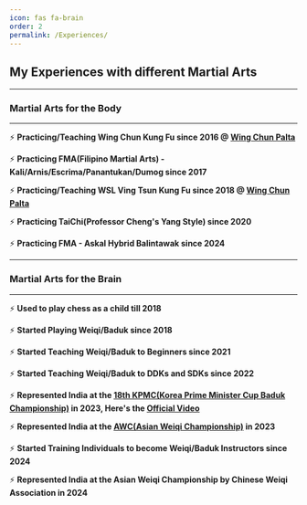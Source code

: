 ```yaml
---
icon: fas fa-brain
order: 2
permalink: /Experiences/
---
```


## My Experiences with different Martial Arts
<hr>

### Martial Arts for the Body
<hr>

⚡ **Practicing/Teaching Wing Chun Kung Fu since 2016 @ <a href="https://www.google.com/search?q=Wing+Chun+Cultural+Centre+-+Palta" target="_blank">Wing Chun Palta</a>**  

⚡ **Practicing FMA(Filipino Martial Arts) - Kali/Arnis/Escrima/Panantukan/Dumog since 2017** 

⚡ **Practicing/Teaching WSL Ving Tsun Kung Fu since 2018 @ <a href="https://www.google.com/search?q=Wing+Chun+Cultural+Centre+-+Palta" target="_blank">Wing Chun Palta</a>** 

⚡ **Practicing TaiChi(Professor Cheng's Yang Style) since 2020** 

⚡ **Practicing FMA - Askal Hybrid Balintawak since 2024** 

<hr>

### Martial Arts for the Brain
<hr>

⚡ **Used to play chess as a child till 2018** 

⚡ **Started Playing Weiqi/Baduk since 2018** 

⚡ **Started Teaching Weiqi/Baduk to Beginners since 2021** 

⚡ **Started Teaching Weiqi/Baduk to DDKs and SDKs since 2022** 

⚡ **Represented India at the <a href="https://kpmc.kbaduk.or.kr/us/2023/player" target="_blank">18th KPMC(Korea Prime Minister Cup Baduk Championship)</a> in 2023, Here's the <a href="https://youtu.be/RzcPt91i4lQ?si=c5BY2TnZJ3_igfZP" target="_blank">Official Video</a>** 

⚡ **Represented India at the <a href="https://aigp.org.in/2023/07/26/indian-representatives-2023.html" target="_blank">AWC(Asian Weiqi Championship)</a> in 2023** 

⚡ **Started Training Individuals to become Weiqi/Baduk Instructors since 2024** 

⚡ **Represented India at the Asian Weiqi Championship by Chinese Weiqi Association in 2024** 

<!-- <a rel="me" href="https://mastodon.social/@SoumyaK4">Mastodon</a> -->
